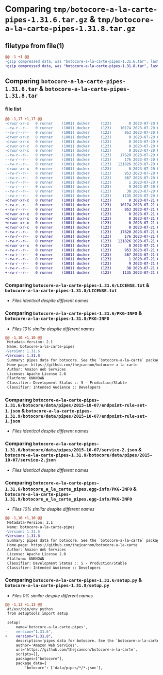 # Comparing `tmp/botocore-a-la-carte-pipes-1.31.6.tar.gz` & `tmp/botocore-a-la-carte-pipes-1.31.8.tar.gz`

## filetype from file(1)

```diff
@@ -1 +1 @@
-gzip compressed data, was "botocore-a-la-carte-pipes-1.31.6.tar", last modified: Thu Jul 20 01:20:35 2023, max compression
+gzip compressed data, was "botocore-a-la-carte-pipes-1.31.8.tar", last modified: Fri Jul 21 01:21:45 2023, max compression
```

## Comparing `botocore-a-la-carte-pipes-1.31.6.tar` & `botocore-a-la-carte-pipes-1.31.8.tar`

### file list

```diff
@@ -1,17 +1,17 @@
-drwxr-xr-x   0 runner    (1001) docker     (123)        0 2023-07-20 01:20:35.430838 botocore-a-la-carte-pipes-1.31.6/
--rw-r--r--   0 runner    (1001) docker     (123)    10174 2023-07-20 01:20:35.000000 botocore-a-la-carte-pipes-1.31.6/LICENSE.txt
--rw-r--r--   0 runner    (1001) docker     (123)      953 2023-07-20 01:20:35.430838 botocore-a-la-carte-pipes-1.31.6/PKG-INFO
-drwxr-xr-x   0 runner    (1001) docker     (123)        0 2023-07-20 01:20:35.430838 botocore-a-la-carte-pipes-1.31.6/botocore/
-drwxr-xr-x   0 runner    (1001) docker     (123)        0 2023-07-20 01:20:35.430838 botocore-a-la-carte-pipes-1.31.6/botocore/data/
-drwxr-xr-x   0 runner    (1001) docker     (123)        0 2023-07-20 01:20:35.430838 botocore-a-la-carte-pipes-1.31.6/botocore/data/pipes/
-drwxr-xr-x   0 runner    (1001) docker     (123)        0 2023-07-20 01:20:35.430838 botocore-a-la-carte-pipes-1.31.6/botocore/data/pipes/2015-10-07/
--rw-r--r--   0 runner    (1001) docker     (123)    17620 2023-07-20 01:19:55.000000 botocore-a-la-carte-pipes-1.31.6/botocore/data/pipes/2015-10-07/endpoint-rule-set-1.json
--rw-r--r--   0 runner    (1001) docker     (123)      176 2023-07-20 01:19:55.000000 botocore-a-la-carte-pipes-1.31.6/botocore/data/pipes/2015-10-07/paginators-1.json
--rw-r--r--   0 runner    (1001) docker     (123)   121826 2023-07-20 01:19:55.000000 botocore-a-la-carte-pipes-1.31.6/botocore/data/pipes/2015-10-07/service-2.json
-drwxr-xr-x   0 runner    (1001) docker     (123)        0 2023-07-20 01:20:35.430838 botocore-a-la-carte-pipes-1.31.6/botocore_a_la_carte_pipes.egg-info/
--rw-r--r--   0 runner    (1001) docker     (123)      953 2023-07-20 01:20:35.000000 botocore-a-la-carte-pipes-1.31.6/botocore_a_la_carte_pipes.egg-info/PKG-INFO
--rw-r--r--   0 runner    (1001) docker     (123)      367 2023-07-20 01:20:35.000000 botocore-a-la-carte-pipes-1.31.6/botocore_a_la_carte_pipes.egg-info/SOURCES.txt
--rw-r--r--   0 runner    (1001) docker     (123)        1 2023-07-20 01:20:35.000000 botocore-a-la-carte-pipes-1.31.6/botocore_a_la_carte_pipes.egg-info/dependency_links.txt
--rw-r--r--   0 runner    (1001) docker     (123)        9 2023-07-20 01:20:35.000000 botocore-a-la-carte-pipes-1.31.6/botocore_a_la_carte_pipes.egg-info/top_level.txt
--rw-r--r--   0 runner    (1001) docker     (123)       38 2023-07-20 01:20:35.430838 botocore-a-la-carte-pipes-1.31.6/setup.cfg
--rw-r--r--   0 runner    (1001) docker     (123)     1135 2023-07-20 01:20:35.000000 botocore-a-la-carte-pipes-1.31.6/setup.py
+drwxr-xr-x   0 runner    (1001) docker     (123)        0 2023-07-21 01:21:45.331374 botocore-a-la-carte-pipes-1.31.8/
+-rw-r--r--   0 runner    (1001) docker     (123)    10174 2023-07-21 01:21:45.000000 botocore-a-la-carte-pipes-1.31.8/LICENSE.txt
+-rw-r--r--   0 runner    (1001) docker     (123)      953 2023-07-21 01:21:45.331374 botocore-a-la-carte-pipes-1.31.8/PKG-INFO
+drwxr-xr-x   0 runner    (1001) docker     (123)        0 2023-07-21 01:21:45.327374 botocore-a-la-carte-pipes-1.31.8/botocore/
+drwxr-xr-x   0 runner    (1001) docker     (123)        0 2023-07-21 01:21:45.327374 botocore-a-la-carte-pipes-1.31.8/botocore/data/
+drwxr-xr-x   0 runner    (1001) docker     (123)        0 2023-07-21 01:21:45.327374 botocore-a-la-carte-pipes-1.31.8/botocore/data/pipes/
+drwxr-xr-x   0 runner    (1001) docker     (123)        0 2023-07-21 01:21:45.331374 botocore-a-la-carte-pipes-1.31.8/botocore/data/pipes/2015-10-07/
+-rw-r--r--   0 runner    (1001) docker     (123)    17620 2023-07-21 01:21:06.000000 botocore-a-la-carte-pipes-1.31.8/botocore/data/pipes/2015-10-07/endpoint-rule-set-1.json
+-rw-r--r--   0 runner    (1001) docker     (123)      176 2023-07-21 01:21:06.000000 botocore-a-la-carte-pipes-1.31.8/botocore/data/pipes/2015-10-07/paginators-1.json
+-rw-r--r--   0 runner    (1001) docker     (123)   121826 2023-07-21 01:21:06.000000 botocore-a-la-carte-pipes-1.31.8/botocore/data/pipes/2015-10-07/service-2.json
+drwxr-xr-x   0 runner    (1001) docker     (123)        0 2023-07-21 01:21:45.331374 botocore-a-la-carte-pipes-1.31.8/botocore_a_la_carte_pipes.egg-info/
+-rw-r--r--   0 runner    (1001) docker     (123)      953 2023-07-21 01:21:45.000000 botocore-a-la-carte-pipes-1.31.8/botocore_a_la_carte_pipes.egg-info/PKG-INFO
+-rw-r--r--   0 runner    (1001) docker     (123)      367 2023-07-21 01:21:45.000000 botocore-a-la-carte-pipes-1.31.8/botocore_a_la_carte_pipes.egg-info/SOURCES.txt
+-rw-r--r--   0 runner    (1001) docker     (123)        1 2023-07-21 01:21:45.000000 botocore-a-la-carte-pipes-1.31.8/botocore_a_la_carte_pipes.egg-info/dependency_links.txt
+-rw-r--r--   0 runner    (1001) docker     (123)        9 2023-07-21 01:21:45.000000 botocore-a-la-carte-pipes-1.31.8/botocore_a_la_carte_pipes.egg-info/top_level.txt
+-rw-r--r--   0 runner    (1001) docker     (123)       38 2023-07-21 01:21:45.331374 botocore-a-la-carte-pipes-1.31.8/setup.cfg
+-rw-r--r--   0 runner    (1001) docker     (123)     1135 2023-07-21 01:21:45.000000 botocore-a-la-carte-pipes-1.31.8/setup.py
```

### Comparing `botocore-a-la-carte-pipes-1.31.6/LICENSE.txt` & `botocore-a-la-carte-pipes-1.31.8/LICENSE.txt`

 * *Files identical despite different names*

### Comparing `botocore-a-la-carte-pipes-1.31.6/PKG-INFO` & `botocore-a-la-carte-pipes-1.31.8/PKG-INFO`

 * *Files 10% similar despite different names*

```diff
@@ -1,10 +1,10 @@
 Metadata-Version: 2.1
 Name: botocore-a-la-carte-pipes
-Version: 1.31.6
+Version: 1.31.8
 Summary: pipes data for botocore. See the `botocore-a-la-carte` package for more info.
 Home-page: https://github.com/thejcannon/botocore-a-la-carte
 Author: Amazon Web Services
 License: Apache License 2.0
 Platform: UNKNOWN
 Classifier: Development Status :: 5 - Production/Stable
 Classifier: Intended Audience :: Developers
```

### Comparing `botocore-a-la-carte-pipes-1.31.6/botocore/data/pipes/2015-10-07/endpoint-rule-set-1.json` & `botocore-a-la-carte-pipes-1.31.8/botocore/data/pipes/2015-10-07/endpoint-rule-set-1.json`

 * *Files identical despite different names*

### Comparing `botocore-a-la-carte-pipes-1.31.6/botocore/data/pipes/2015-10-07/service-2.json` & `botocore-a-la-carte-pipes-1.31.8/botocore/data/pipes/2015-10-07/service-2.json`

 * *Files identical despite different names*

### Comparing `botocore-a-la-carte-pipes-1.31.6/botocore_a_la_carte_pipes.egg-info/PKG-INFO` & `botocore-a-la-carte-pipes-1.31.8/botocore_a_la_carte_pipes.egg-info/PKG-INFO`

 * *Files 10% similar despite different names*

```diff
@@ -1,10 +1,10 @@
 Metadata-Version: 2.1
 Name: botocore-a-la-carte-pipes
-Version: 1.31.6
+Version: 1.31.8
 Summary: pipes data for botocore. See the `botocore-a-la-carte` package for more info.
 Home-page: https://github.com/thejcannon/botocore-a-la-carte
 Author: Amazon Web Services
 License: Apache License 2.0
 Platform: UNKNOWN
 Classifier: Development Status :: 5 - Production/Stable
 Classifier: Intended Audience :: Developers
```

### Comparing `botocore-a-la-carte-pipes-1.31.6/setup.py` & `botocore-a-la-carte-pipes-1.31.8/setup.py`

 * *Files 0% similar despite different names*

```diff
@@ -1,13 +1,13 @@
 #!/usr/bin/env python
 from setuptools import setup
 
 setup(
     name='botocore-a-la-carte-pipes',
-    version="1.31.6",
+    version="1.31.8",
     description='pipes data for botocore. See the `botocore-a-la-carte` package for more info.',
     author='Amazon Web Services',
     url='https://github.com/thejcannon/botocore-a-la-carte',
     scripts=[],
     packages=["botocore"],
     package_data={
         'botocore': ['data/pipes/*/*.json'],
```

